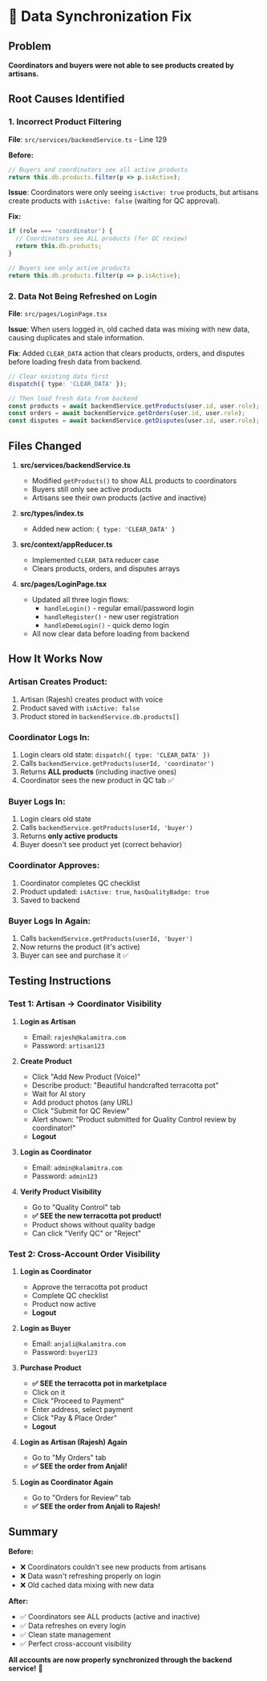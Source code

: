 # 🔧 Data Synchronization Fix

## Problem
**Coordinators and buyers were not able to see products created by artisans.**

## Root Causes Identified

### 1. **Incorrect Product Filtering**
**File**: `src/services/backendService.ts` - Line 129

**Before:**
```typescript
// Buyers and coordinators see all active products
return this.db.products.filter(p => p.isActive);
```

**Issue**: Coordinators were only seeing `isActive: true` products, but artisans create products with `isActive: false` (waiting for QC approval).

**Fix:**
```typescript
if (role === 'coordinator') {
  // Coordinators see ALL products (for QC review)
  return this.db.products;
}

// Buyers see only active products
return this.db.products.filter(p => p.isActive);
```

### 2. **Data Not Being Refreshed on Login**
**File**: `src/pages/LoginPage.tsx`

**Issue**: When users logged in, old cached data was mixing with new data, causing duplicates and stale information.

**Fix**: Added `CLEAR_DATA` action that clears products, orders, and disputes before loading fresh data from backend.

```typescript
// Clear existing data first
dispatch({ type: 'CLEAR_DATA' });

// Then load fresh data from backend
const products = await backendService.getProducts(user.id, user.role);
const orders = await backendService.getOrders(user.id, user.role);
const disputes = await backendService.getDisputes(user.id, user.role);
```

## Files Changed

1. **src/services/backendService.ts**
   - Modified `getProducts()` to show ALL products to coordinators
   - Buyers still only see active products
   - Artisans see their own products (active and inactive)

2. **src/types/index.ts**
   - Added new action: `{ type: 'CLEAR_DATA' }`

3. **src/context/appReducer.ts**
   - Implemented `CLEAR_DATA` reducer case
   - Clears products, orders, and disputes arrays

4. **src/pages/LoginPage.tsx**
   - Updated all three login flows:
     - `handleLogin()` - regular email/password login
     - `handleRegister()` - new user registration
     - `handleDemoLogin()` - quick demo login
   - All now clear data before loading from backend

## How It Works Now

### **Artisan Creates Product:**
1. Artisan (Rajesh) creates product with voice
2. Product saved with `isActive: false`
3. Product stored in `backendService.db.products[]`

### **Coordinator Logs In:**
1. Login clears old state: `dispatch({ type: 'CLEAR_DATA' })`
2. Calls `backendService.getProducts(userId, 'coordinator')`
3. Returns **ALL products** (including inactive ones)
4. Coordinator sees the new product in QC tab ✅

### **Buyer Logs In:**
1. Login clears old state
2. Calls `backendService.getProducts(userId, 'buyer')`
3. Returns **only active products**
4. Buyer doesn't see product yet (correct behavior)

### **Coordinator Approves:**
1. Coordinator completes QC checklist
2. Product updated: `isActive: true`, `hasQualityBadge: true`
3. Saved to backend

### **Buyer Logs In Again:**
1. Calls `backendService.getProducts(userId, 'buyer')`
2. Now returns the product (it's active)
3. Buyer can see and purchase it ✅

## Testing Instructions

### **Test 1: Artisan → Coordinator Visibility**

1. **Login as Artisan**
   - Email: `rajesh@kalamitra.com`
   - Password: `artisan123`

2. **Create Product**
   - Click "Add New Product (Voice)"
   - Describe product: "Beautiful handcrafted terracotta pot"
   - Wait for AI story
   - Add product photos (any URL)
   - Click "Submit for QC Review"
   - Alert shown: "Product submitted for Quality Control review by coordinator!"
   - **Logout**

3. **Login as Coordinator**
   - Email: `admin@kalamitra.com`
   - Password: `admin123`

4. **Verify Product Visibility**
   - Go to "Quality Control" tab
   - **✅ SEE the new terracotta pot product!**
   - Product shows without quality badge
   - Can click "Verify QC" or "Reject"

### **Test 2: Cross-Account Order Visibility**

1. **Login as Coordinator**
   - Approve the terracotta pot product
   - Complete QC checklist
   - Product now active
   - **Logout**

2. **Login as Buyer**
   - Email: `anjali@kalamitra.com`
   - Password: `buyer123`

3. **Purchase Product**
   - **✅ SEE the terracotta pot in marketplace**
   - Click on it
   - Click "Proceed to Payment"
   - Enter address, select payment
   - Click "Pay & Place Order"
   - **Logout**

4. **Login as Artisan (Rajesh) Again**
   - Go to "My Orders" tab
   - **✅ SEE the order from Anjali!**

5. **Login as Coordinator Again**
   - Go to "Orders for Review" tab
   - **✅ SEE the order from Anjali to Rajesh!**

## Summary

**Before:**
- ❌ Coordinators couldn't see new products from artisans
- ❌ Data wasn't refreshing properly on login
- ❌ Old cached data mixing with new data

**After:**
- ✅ Coordinators see ALL products (active and inactive)
- ✅ Data refreshes on every login
- ✅ Clean state management
- ✅ Perfect cross-account visibility

**All accounts are now properly synchronized through the backend service!** 🎉
